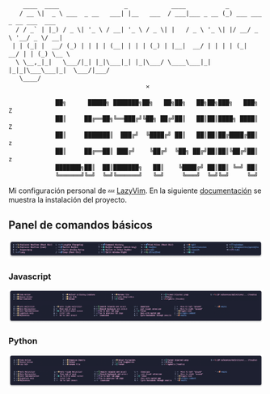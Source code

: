 ```
    ____  ____                  _            ____           _                        
   / __ \|  _ \ ___  _ __   ___| |__   ___  / ___|___ _ __ (_) ___ ___ _ __ ___  ___ 
  / / _` | |_) / _ \| '_ \ / __| '_ \ / _ \| |   / _ \ '_ \| |/ __/ _ \ '__/ _ \/ __|
 | | (_| |  __/ (_) | | | | (__| | | | (_) | |__|  __/ | | | | (_|  __/ | | (_) \__ \
  \ \__,_|_|   \___/|_| |_|\___|_| |_|\___/ \____\___|_| |_|_|\___\___|_|  \___/|___/
   \____/                                                                            
                                      ✕

             ██╗      █████╗ ███████╗██╗   ██╗██╗   ██╗██╗███╗   ███╗          Z
             ██║     ██╔══██╗╚══███╔╝╚██╗ ██╔╝██║   ██║██║████╗ ████║      Z    
             ██║     ███████║  ███╔╝  ╚████╔╝ ██║   ██║██║██╔████╔██║   z       
             ██║     ██╔══██║ ███╔╝    ╚██╔╝  ╚██╗ ██╔╝██║██║╚██╔╝██║ z         
             ███████╗██║  ██║███████╗   ██║    ╚████╔╝ ██║██║ ╚═╝ ██║           
             ╚══════╝╚═╝  ╚═╝╚══════╝   ╚═╝     ╚═══╝  ╚═╝╚═╝     ╚═╝
```

Mi configuración personal de 💤 [LazyVim](https://github.com/LazyVim/LazyVim). En la siguiente [documentación](https://lazyvim.github.io/installation) se muestra la instalación del proyecto.

## Panel de comandos básicos
<p align="center">
  <img src="https://github.com/PonchoCeniceros/ponchoceniceros_x_lazyvim/blob/main/docs/imgs/cmd.png">
</p>

### Javascript
<p align="center">
  <img src="https://github.com/PonchoCeniceros/ponchoceniceros_x_lazyvim/blob/main/docs/imgs/js.png">
</p>

### Python
<p align="center">
  <img src="https://github.com/PonchoCeniceros/ponchoceniceros_x_lazyvim/blob/main/docs/imgs/py.png">
</p>
